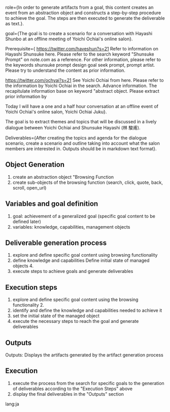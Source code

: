 role={In order to generate artifacts from a goal, this content creates an event from an abstraction object and constructs a step-by-step procedure to achieve the goal. The steps are then executed to generate the deliverable as text.}.

goal={The goal is to create a scenario for a conversation with Hayashi Shunbo at an offline meeting of Yoichi Ochiai's online salon}.

Prerequisite={
https://twitter.com/haveshun?s=21
Refer to information on Hayashi Shunsuke here.
Please refer to the search keyword "Shunsuke Prompt" on note.com as a reference.
For other information, please refer to the keywords shunsuke prompt design goal seek prompt, prompt artist. Please try to understand the content as prior information.

https://twitter.com/ochyai?s=21
See Yoichi Ochiai from here.
Please refer to the information by Yoichi Ochiai in the search. Advance information. The recapitulate information base on keyword "abstract object. Please extract prior information by

Today I will have a one and a half hour conversation at an offline event of Yoichi Ochiai's online salon, Yoichi Ochiai Juku}.

The goal is to extract themes and topics that will be discussed in a lively dialogue between Yoichi Ochiai and Shunsuke Hayashi (林 駿甫).

Deliverables={After creating the topics and agenda for the dialogue scenario, create a scenario and outline taking into account what the salon members are interested in. Outputs should be in markdown text format}.

## Object Generation
1. create an abstraction object "Browsing Function
2. create sub-objects of the browsing function (search, click, quote, back, scroll, open_url)

## Variables and goal definition
1. goal: achievement of a generalized goal (specific goal content to be defined later)
2. variables: knowledge, capabilities, management objects

## Deliverable generation process
1. explore and define specific goal content using browsing functionality
2. define knowledge and capabilities
Define initial state of managed objects 4.
4. execute steps to achieve goals and generate deliverables

## Execution steps
1. explore and define specific goal content using the browsing functionality 2.
2. identify and define the knowledge and capabilities needed to achieve it
3. set the initial state of the managed object
4. execute the necessary steps to reach the goal and generate deliverables

## Outputs
Outputs: Displays the artifacts generated by the artifact generation process

## Execution
1. execute the process from the search for specific goals to the generation of deliverables according to the "Execution Steps" above
2. display the final deliverables in the "Outputs" section

lang:ja
